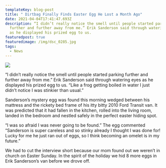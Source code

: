```yaml
---
templateKey: blog-post
title: " Dirtbag Finally Finds Easter Egg He Lost a Month Ago"
date: 2021-04-04T17:41:47.693Z
description: “I didn’t really notice the smell until people started parking
  further and further away from me.” Erik Sanderson said through watering eyes
  as he displayed his prized egg to us.
featuredpost: true
featuredimage: /img/dsc_0285.jpg
tags:
  - News
---
```

![](/img/dsc_0285.jpg)

“I didn’t really notice the smell until people started parking further and further away from me.” Erik Sanderson said through watering eyes as he displayed his prized egg to us. “Like a frog getting boiled in water I just didn’t notice I was stinkier than usual.”

 Sanderson’s mystery egg was found this morning wedged between his mattress and the rickety bed frame of his itty bitty 2010 Ford Transit van. It was predicted that it had fallen in the kitchen, rolled into the living room, landed in the bedroom and nestled safely in the perfect easter hiding spot.



“I was so afraid I was never going to be found.” The egg commented “Sanderson is super careless and so stinky already I thought I was done for! Lucky for me he just ran out of eggs, so I think becoming an omelet is in my future.”



We had to cut the interview short because our mom found out we weren’t in church on Easter Sunday. In the spirit of the holiday we hid 8 more eggs in Erik Sanderson’s van before we drove off.